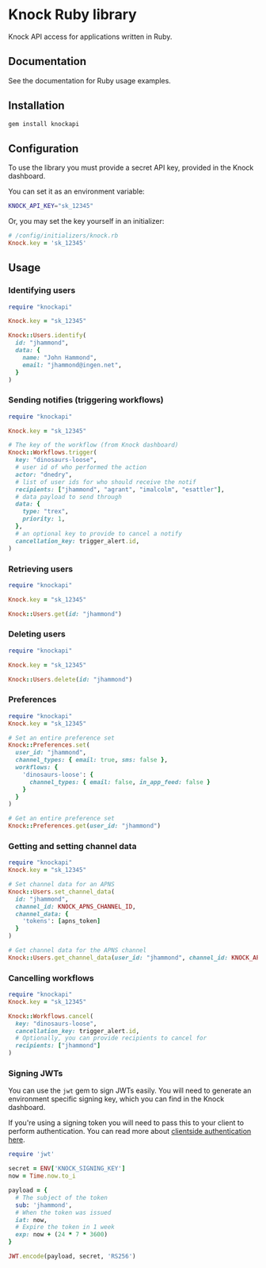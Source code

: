 # Knock Ruby library

Knock API access for applications written in Ruby.

## Documentation

See the documentation for Ruby usage examples.

## Installation

```bash
gem install knockapi
```

## Configuration

To use the library you must provide a secret API key, provided in the Knock dashboard.

You can set it as an environment variable:

```bash
KNOCK_API_KEY="sk_12345"
```

Or, you may set the key yourself in an initializer:

```ruby
# /config/initializers/knock.rb
Knock.key = 'sk_12345'
```

## Usage

### Identifying users

```ruby
require "knockapi"

Knock.key = "sk_12345"

Knock::Users.identify(
  id: "jhammond",
  data: {
    name: "John Hammond",
    email: "jhammond@ingen.net",
  }
)
```

### Sending notifies (triggering workflows)

```ruby
require "knockapi"

Knock.key = "sk_12345"

# The key of the workflow (from Knock dashboard)
Knock::Workflows.trigger(
  key: "dinosaurs-loose",
  # user id of who performed the action
  actor: "dnedry",
  # list of user ids for who should receive the notif
  recipients: ["jhammond", "agrant", "imalcolm", "esattler"],
  # data payload to send through
  data: {
    type: "trex",
    priority: 1,
  },
  # an optional key to provide to cancel a notify
  cancellation_key: trigger_alert.id,
)
```

### Retrieving users

```ruby
require "knockapi"

Knock.key = "sk_12345"

Knock::Users.get(id: "jhammond")
```

### Deleting users

```ruby
require "knockapi"

Knock.key = "sk_12345"

Knock::Users.delete(id: "jhammond")
```

### Preferences

```ruby
require "knockapi"
Knock.key = "sk_12345"

# Set an entire preference set
Knock::Preferences.set(
  user_id: "jhammond",
  channel_types: { email: true, sms: false },
  workflows: {
    'dinosaurs-loose': {
      channel_types: { email: false, in_app_feed: false }
    }
  }
)

# Get an entire preference set
Knock::Preferences.get(user_id: "jhammond")
```

### Getting and setting channel data

```ruby
require "knockapi"
Knock.key = "sk_12345"

# Set channel data for an APNS
Knock::Users.set_channel_data(
  id: "jhammond",
  channel_id: KNOCK_APNS_CHANNEL_ID,
  channel_data: {
    'tokens': [apns_token]
  }
)

# Get channel data for the APNS channel
Knock::Users.get_channel_data(user_id: "jhammond", channel_id: KNOCK_APNS_CHANNEL_ID)
```

### Cancelling workflows

```ruby
require "knockapi"
Knock.key = "sk_12345"

Knock::Workflows.cancel(
  key: "dinosaurs-loose",
  cancellation_key: trigger_alert.id,
  # Optionally, you can provide recipients to cancel for
  recipients: ["jhammond"]
)
```

### Signing JWTs

You can use the `jwt` gem to sign JWTs easily. You will need to generate an environment specific signing key, which you can find in the Knock dashboard.

If you're using a signing token you will need to pass this to your client to perform authentication. You can read more about [clientside authentication here](https://docs.knock.app/client-integration/authenticating-users).

```ruby
require 'jwt'

secret = ENV['KNOCK_SIGNING_KEY']
now = Time.now.to_i

payload = {
  # The subject of the token
  sub: 'jhammond',
  # When the token was issued
  iat: now,
  # Expire the token in 1 week
  exp: now + (24 * 7 * 3600)
}

JWT.encode(payload, secret, 'RS256')
```
